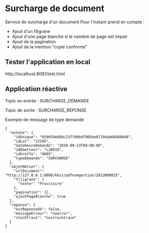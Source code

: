# Surcharge de document

Service de surcharge d'un document
Pour l'instant prend en compte :
- Ajout d'un filigrane
- Ajout d'une page blanche si le nombre de page est impair
- Ajout de la pagination
- Ajout de la mention "copie conforme"

## Tester l'application en local

http://localhost:8081/test.html

## Application réactive

Topic en entrée : SURCHARGE_DEMANDE

Topic de sortie : SURCHARGE_REPONSE 

Exemple de message de type demande 
```
{
  "entete": {
    "idUnique": "659039e688c23ff08b4f905be07294ab66d600d4",
    "idLot": "12345",
    "dateHeureDemande": "2020-09-23T09:00:00",
    "idEmetteur": "L20019",
    "idGreffe": "0605",
    "typeDemande": "SURCHARGE"
  },
  "objetMetier": {
    "urlDocument": "http://127.0.0.1:8080/kbis/pdfnumgestion/2012B00025",
    "filigrane": {
      "texte": "Provisoire"
    },
    "pagination": {},
    "ajoutPageBlanche": true
  },
  "reponse": {
    "estReponseOk": false,
    "messageErreur": "noerror",
    "stackTrace": "nostracktrace"
  }
}
```
